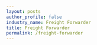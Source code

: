 ```yaml
---
layout: posts 
author_profile: false 
industry_name: Freight Forwarder
title: Freight Forwarder
permalink: /freight-forwarder
---
```

